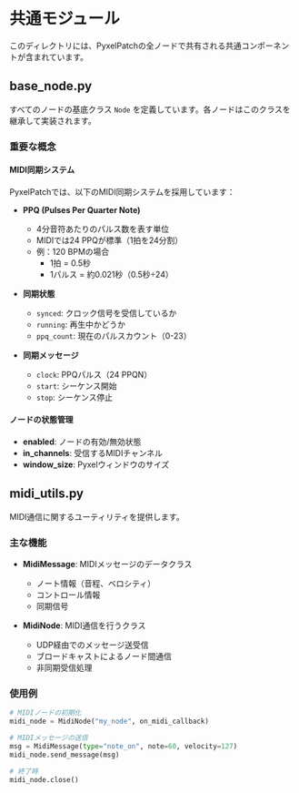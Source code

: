 # 共通モジュール

このディレクトリには、PyxelPatchの全ノードで共有される共通コンポーネントが含まれています。

## base_node.py

すべてのノードの基底クラス `Node` を定義しています。各ノードはこのクラスを継承して実装されます。

### 重要な概念

#### MIDI同期システム

PyxelPatchでは、以下のMIDI同期システムを採用しています：

- **PPQ (Pulses Per Quarter Note)**
  - 4分音符あたりのパルス数を表す単位
  - MIDIでは24 PPQが標準（1拍を24分割）
  - 例：120 BPMの場合
    - 1拍 = 0.5秒
    - 1パルス = 約0.021秒（0.5秒÷24）

- **同期状態**
  - `synced`: クロック信号を受信しているか
  - `running`: 再生中かどうか
  - `ppq_count`: 現在のパルスカウント（0-23）

- **同期メッセージ**
  - `clock`: PPQパルス（24 PPQN）
  - `start`: シーケンス開始
  - `stop`: シーケンス停止

#### ノードの状態管理

- **enabled**: ノードの有効/無効状態
- **in_channels**: 受信するMIDIチャンネル
- **window_size**: Pyxelウィンドウのサイズ

## midi_utils.py

MIDI通信に関するユーティリティを提供します。

### 主な機能

- **MidiMessage**: MIDIメッセージのデータクラス
  - ノート情報（音程、ベロシティ）
  - コントロール情報
  - 同期信号

- **MidiNode**: MIDI通信を行うクラス
  - UDP経由でのメッセージ送受信
  - ブロードキャストによるノード間通信
  - 非同期受信処理

### 使用例

```python
# MIDIノードの初期化
midi_node = MidiNode("my_node", on_midi_callback)

# MIDIメッセージの送信
msg = MidiMessage(type="note_on", note=60, velocity=127)
midi_node.send_message(msg)

# 終了時
midi_node.close()